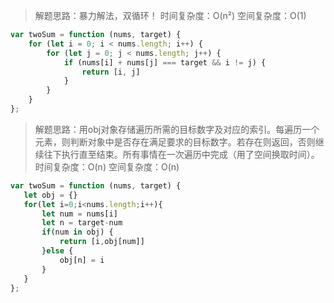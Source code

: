 > 解题思路：暴力解法，双循环！
时间复杂度：O(n²)
空间复杂度：O(1)
```javascript
var twoSum = function (nums, target) {
    for (let i = 0; i < nums.length; i++) {
        for (let j = 0; j < nums.length; j++) {
            if (nums[i] + nums[j] === target && i != j) {
                return [i, j]
            }
        }
    }
};
```

> 解题思路：用obj对象存储遍历所需的目标数字及对应的索引。每遍历一个元素，则判断对象中是否存在满足要求的目标数字。若存在则返回，否则继续往下执行直至结束。所有事情在一次遍历中完成（用了空间换取时间）。
时间复杂度：O(n)
空间复杂度：O(n)

```javascript
var twoSum = function (nums, target) {
   let obj = {}
   for(let i=0;i<nums.length;i++){
       let num = nums[i]
       let n = target-num
       if(num in obj) {
           return [i,obj[num]]
       }else {
           obj[n] = i
       }
   }
};
```